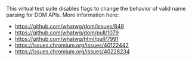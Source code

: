This virtual test suite disables flags to change the behavior of valid name
parsing for DOM APIs. More information here:
- https://github.com/whatwg/dom/issues/849
- https://github.com/whatwg/dom/pull/1079
- https://github.com/whatwg/html/pull/7991
- https://issues.chromium.org/issues/40122442
- https://issues.chromium.org/issues/40228234
